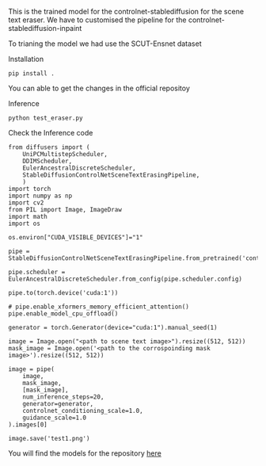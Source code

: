 This is the trained model for the controlnet-stablediffusion for the scene text eraser. We have to customised the pipeline for the controlnet-stablediffusion-inpaint


To trianing the model we had use the SCUT-Ensnet dataset

Installation

`pip install .`

You can able to get the changes in the official repositoy

Inference

`python test_eraser.py`

Check the Inference code

```
from diffusers import (
    UniPCMultistepScheduler, 
    DDIMScheduler, 
    EulerAncestralDiscreteScheduler,
    StableDiffusionControlNetSceneTextErasingPipeline,
    )
import torch
import numpy as np
import cv2
from PIL import Image, ImageDraw
import math
import os

os.environ["CUDA_VISIBLE_DEVICES"]="1"

pipe = StableDiffusionControlNetSceneTextErasingPipeline.from_pretrained('controlnet_scenetext_eraser/')

pipe.scheduler = EulerAncestralDiscreteScheduler.from_config(pipe.scheduler.config)

pipe.to(torch.device('cuda:1'))

# pipe.enable_xformers_memory_efficient_attention()
pipe.enable_model_cpu_offload()

generator = torch.Generator(device="cuda:1").manual_seed(1)

image = Image.open("<path to scene text image>").resize((512, 512))
mask_image = Image.open('<path to the corrospoinding mask image>').resize((512, 512))

image = pipe(
    image,
    mask_image,
    [mask_image],
    num_inference_steps=20,
    generator=generator,
    controlnet_conditioning_scale=1.0,
    guidance_scale=1.0
).images[0]

image.save('test1.png')

```

You will find the models for the repository [here](https://huggingface.co/onkarsus13/controlnet_stablediffusion_scenetextEraser/tree/main)